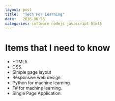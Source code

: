 ```yaml
---
layout: post
title:  "Tech For Learning"
date:   2016-06-25
categories: software nodejs javascript html5
---
```


# Items that I need to know
* HTML5.
* CSS.
 * Simple page layout
 * Responsive web design.
* Python for machine learning.
* F# for machine learning.
* Single Page Application.
